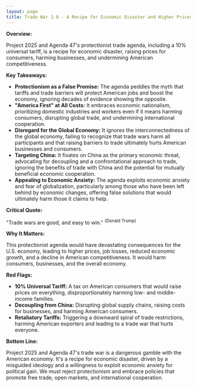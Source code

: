 ```yaml
---
layout: page
title: Trade War 2.0 - A Recipe for Economic Disaster and Higher Prices for All Americans - TL;DR
---
```


**Overview:**

Project 2025 and Agenda 47's protectionist trade agenda, including a 10% universal tariff, is a recipe for economic disaster, raising prices for consumers, harming businesses, and undermining American competitiveness.

**Key Takeaways:**

* **Protectionism as a False Promise:** The agenda peddles the myth that tariffs and trade barriers will protect American jobs and boost the economy, ignoring decades of evidence showing the opposite.
* **"America First" at All Costs:** It embraces economic nationalism, prioritizing domestic industries and workers even if it means harming consumers, disrupting global trade, and undermining international cooperation.
* **Disregard for the Global Economy:** It ignores the interconnectedness of the global economy, failing to recognize that trade wars harm all participants and that raising barriers to trade ultimately hurts American businesses and consumers.
* **Targeting China:** It fixates on China as the primary economic threat, advocating for decoupling and a confrontational approach to trade, ignoring the benefits of trade with China and the potential for mutually beneficial economic cooperation.
* **Appealing to Economic Anxiety:** The agenda exploits economic anxiety and fear of globalization, particularly among those who have been left behind by economic changes, offering false solutions that would ultimately harm those it claims to help.

**Critical Quote:**

"Trade wars are good, and easy to win." <sup>(Donald Trump)</sup>

**Why It Matters:**

This protectionist agenda would have devastating consequences for the U.S. economy, leading to higher prices, job losses, reduced economic growth, and a decline in American competitiveness. It would harm consumers, businesses, and the overall economy.

**Red Flags:**

* **10% Universal Tariff:**  A tax on American consumers that would raise prices on everything, disproportionately harming low- and middle-income families.
* **Decoupling from China:**  Disrupting global supply chains, raising costs for businesses, and harming American consumers.
* **Retaliatory Tariffs:**  Triggering a downward spiral of trade restrictions, harming American exporters and leading to a trade war that hurts everyone.

**Bottom Line:**

Project 2025 and Agenda 47's trade war is a dangerous gamble with the American economy. It's a recipe for economic disaster, driven by a misguided ideology and a willingness to exploit economic anxiety for political gain. We must reject protectionism and embrace policies that promote free trade, open markets, and international cooperation. 
